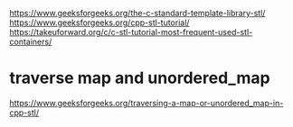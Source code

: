 https://www.geeksforgeeks.org/the-c-standard-template-library-stl/
https://www.geeksforgeeks.org/cpp-stl-tutorial/
https://takeuforward.org/c/c-stl-tutorial-most-frequent-used-stl-containers/

# traverse map and unordered_map
https://www.geeksforgeeks.org/traversing-a-map-or-unordered_map-in-cpp-stl/
